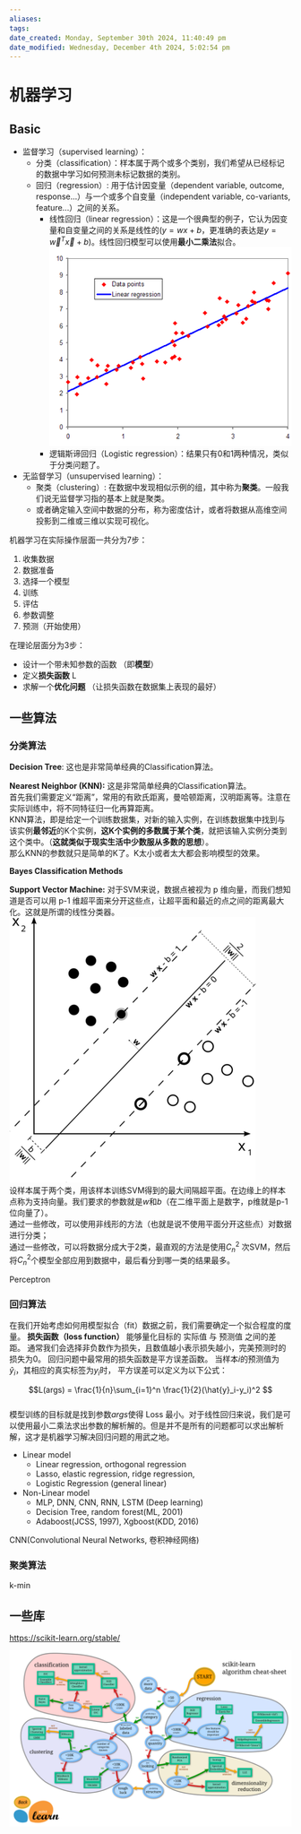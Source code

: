 ```yaml
---
aliases: 
tags: 
date_created: Monday, September 30th 2024, 11:40:49 pm
date_modified: Wednesday, December 4th 2024, 5:02:54 pm
---
```


# 机器学习

## Basic

- 监督学习（supervised learning）：
    - 分类（classification）：样本属于两个或多个类别，我们希望从已经标记的数据中学习如何预测未标记数据的类别。
    - 回归（regression）: 用于估计因变量（dependent variable, outcome, response...）与一个或多个自变量（independent variable, co-variants, feature...）之间的关系。
        - 线性回归（linear regression）：这是一个很典型的例子，它认为因变量和自变量之间的关系是线性的($y=wx+b$，更准确的表达是$y = \vec{w}^T\vec{x} + b$)。线性回归模型可以使用**最小二乘法**拟合。![](../../static/Pasted%20image%2020240312102527.png)
        - 逻辑斯谛回归（Logistic regression）：结果只有0和1两种情况，类似于分类问题了。
- 无监督学习（unsupervised learning）：
    - 聚类（clustering）: 在数据中发现相似示例的组，其中称为**聚类**。一般我们说无监督学习指的基本上就是聚类。
    - 或者确定输入空间中数据的分布，称为密度估计，或者将数据从高维空间投影到二维或三维以实现可视化。

机器学习在实际操作层面一共分为7步：

1. 收集数据
2. 数据准备
3. 选择一个模型
4. 训练
5. 评估
6. 参数调整
7. 预测（开始使用）

在理论层面分为3步：

- 设计一个带未知参数的函数 （即**模型**）
- 定义**损失函数** L
- 求解一个**优化问题** （让损失函数在数据集上表现的最好）

## 一些算法

### 分类算法

**Decision Tree**: 这也是非常简单经典的Classification算法。

**Nearest Neighbor (KNN):** 这是非常简单经典的Classification算法。  
首先我们需要定义“距离”，常用的有欧氏距离，曼哈顿距离，汉明距离等。注意在实际训练中，将不同特征归一化再算距离。  
KNN算法，即是给定一个训练数据集，对新的输入实例，在训练数据集中找到与该实例**最邻近**的K个实例，**这K个实例的多数属于某个类**，就把该输入实例分类到这个类中。（**这就类似于现实生活中少数服从多数的思想**）。  
那么KNN的参数就只是简单的K了。K太小或者太大都会影响模型的效果。

**Bayes Classification Methods**

**Support Vector Machine:** 对于SVM来说，数据点被视为 p 维向量，而我们想知道是否可以用 p-1 维超平面来分开这些点，让超平面和最近的点之间的距离最大化。这就是所谓的线性分类器。  
![维基百科](../../static/Pasted%20image%2020240312191708.png)  
设样本属于两个类，用该样本训练SVM得到的最大间隔超平面。在边缘上的样本点称为支持向量。我们要求的参数就是$w$和$b$（在二维平面上是数字，p维就是p-1位向量了）。  
通过一些修改，可以使用非线形的方法（也就是说不使用平面分开这些点）对数据进行分类；  
通过一些修改，可以将数据分成大于2类，最直观的方法是使用$C^2_n$ 次SVM，然后将$C^2_n$个模型全部应用到数据中，最后看分到哪一类的结果最多。

Perceptron

### 回归算法

在我们开始考虑如何用模型拟合（fit）数据之前，我们需要确定一个拟合程度的度量。 **损失函数（loss function）** 能够量化目标的 实际值 与 预测值 之间的差距。 通常我们会选择非负数作为损失，且数值越小表示损失越小，完美预测时的损失为0。 回归问题中最常用的损失函数是平方误差函数。 当样本$i$的预测值为$\hat{y}_i$，其相应的真实标签为$y_i$时， 平方误差可以定义为以下公式：

$$L(args) = \frac{1}{n}\sum_{i=1}^n \frac{1}{2}(\hat{y}_i-y_i)^2 $$  
模型训练的目标就是找到参数$args$使得 Loss 最小。对于线性回归来说，我们是可以使用最小二乘法求出参数的解析解的。但是并不是所有的问题都可以求出解析解，这才是机器学习解决回归问题的用武之地。

- Linear model
    - Linear regression, orthogonal regression
    - Lasso, elastic regression, ridge regression, 
    - Logistic Regression (general linear)
- Non-Linear model
    - MLP, DNN, CNN, RNN, LSTM (Deep learning)
    - Decision Tree, random forest(ML, 2001)
    - Adaboost(JCSS, 1997), Xgboost(KDD, 2016)

CNN(Convolutional Neural Networks, 卷积神经网络)

### 聚类算法

k-min

## 一些库

<https://scikit-learn.org/stable/>

![](../../static/Pasted%20image%2020240312105613.png)
